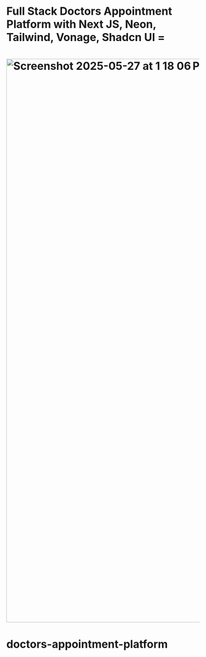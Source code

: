 # Full Stack Doctors Appointment Platform with Next JS, Neon, Tailwind, Vonage, Shadcn UI  =

# <img width="1470" alt="Screenshot 2025-05-27 at 1 18 06 PM" src="https://github.com/user-attachments/assets/a0d3d443-f5e1-433a-85a7-a76a3866858d" />

# doctors-appointment-platform
